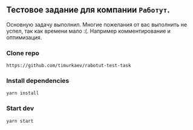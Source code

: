 ## Тестовое задание для компании `Работут`.

Основную задачу выполнил. Многие пожелания от вас выполнить не успел, так как времени мало :(. Например комментирование и оптимизация.

### Clone repo 
`https://github.com/timurkaev/rabotut-test-task`

### Install dependencies
`yarn install`

### Start dev
`yarn start`
